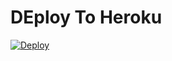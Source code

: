 # DEploy To Heroku
[![Deploy](https://www.herokucdn.com/deploy/button.svg)](https://heroku.com/deploy?template=https://github.com/JoseGamer0526/bot-7.1.5-directo-)
